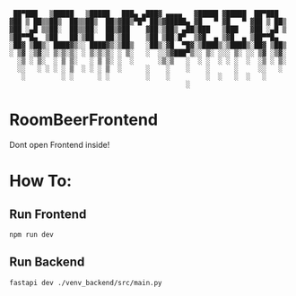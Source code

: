 ```plaintext
 ██▀███   ▒█████   ▒█████   ███▄ ▄███▓ ▄▄▄▄   ▓█████ ▓█████  ██▀███  
▓██ ▒ ██▒▒██▒  ██▒▒██▒  ██▒▓██▒▀█▀ ██▒▓█████▄ ▓█   ▀ ▓█   ▀ ▓██ ▒ ██▒
▓██ ░▄█ ▒▒██░  ██▒▒██░  ██▒▓██    ▓██░▒██▒ ▄██▒███   ▒███   ▓██ ░▄█ ▒
▒██▀▀█▄  ▒██   ██░▒██   ██░▒██    ▒██ ▒██░█▀  ▒▓█  ▄ ▒▓█  ▄ ▒██▀▀█▄  
░██▓ ▒██▒░ ████▓▒░░ ████▓▒░▒██▒   ░██▒░▓█  ▀█▓░▒████▒░▒████▒░██▓ ▒██▒
░ ▒▓ ░▒▓░░ ▒░▒░▒░ ░ ▒░▒░▒░ ░ ▒░   ░  ░░▒▓███▀▒░░ ▒░ ░░░ ▒░ ░░ ▒▓ ░▒▓░
  ░▒ ░ ▒░  ░ ▒ ▒░   ░ ▒ ▒░ ░  ░      ░▒░▒   ░  ░ ░  ░ ░ ░  ░  ░▒ ░ ▒░
  ░░   ░ ░ ░ ░ ▒  ░ ░ ░ ▒  ░      ░    ░    ░    ░      ░     ░░   ░ 
   ░         ░ ░      ░ ░         ░    ░         ░  ░   ░  ░   ░     
                                            ░                        
```

# RoomBeerFrontend
Dont open Frontend inside!      

# How To:
## Run Frontend
```plaintext
npm run dev
```
## Run Backend
```plaintext
fastapi dev ./venv_backend/src/main.py
```